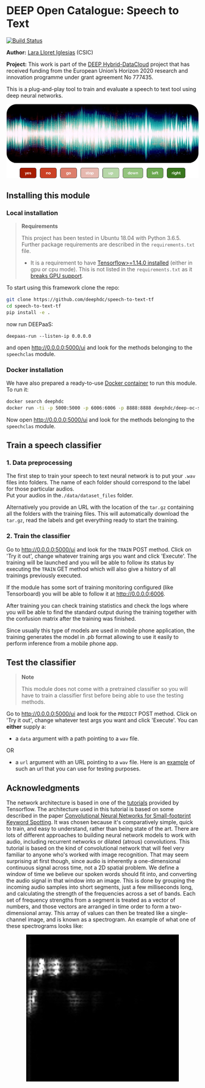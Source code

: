 DEEP Open Catalogue: Speech to Text
====================================

[![Build Status](https://jenkins.indigo-datacloud.eu/buildStatus/icon?job=Pipeline-as-code/DEEP-OC-org/speech-to-text-tf/master)](https://jenkins.indigo-datacloud.eu/job/Pipeline-as-code/job/DEEP-OC-org/job/speech-to-text-tf/job/master/)


**Author:** [Lara Lloret Iglesias](https://github.com/laramaktub) (CSIC)

**Project:** This work is part of the [DEEP Hybrid-DataCloud](https://deep-hybrid-datacloud.eu/) project that has
received funding from the European Union’s Horizon 2020 research and innovation programme under grant agreement No 777435.

This is a plug-and-play tool to train and evaluate a speech to text tool using deep neural networks.

<p align="center"> <img src="./reports/figures/speech-to-text.png"> </p>


## Installing this module

### Local installation

> **Requirements**
>
> This project has been tested in Ubuntu 18.04 with Python 3.6.5. Further package requirements are described in the
> `requirements.txt` file.
> - It is a requirement to have [Tensorflow>=1.14.0 installed](https://www.tensorflow.org/install/pip) (either in gpu 
> or cpu mode). This is not listed in the `requirements.txt` as it [breaks GPU support](https://github.com/tensorflow/tensorflow/issues/7166). 

To start using this framework clone the repo:

```bash
git clone https://github.com/deephdc/speech-to-text-tf
cd speech-to-text-tf
pip install -e .
```
now run DEEPaaS:
```
deepaas-run --listen-ip 0.0.0.0
```
and open http://0.0.0.0:5000/ui and look for the methods belonging to the `speechclas` module.

### Docker installation

We have also prepared a ready-to-use [Docker container](https://github.com/deephdc/DEEP-OC-speech-to-text-tf) to
run this module. To run it:

```bash
docker search deephdc
docker run -ti -p 5000:5000 -p 6006:6006 -p 8888:8888 deephdc/deep-oc-speech-to-text-tf
```

Now open http://0.0.0.0:5000/ui and look for the methods belonging to the `speechclas` module.


## Train a speech classifier

### 1. Data preprocessing

The first step to train your speech to text neural network is to put your `.wav` files into folders.
The name of each folder should correspond to the label for those particular audios.  
Put your audios in the`./data/dataset_files` folder.

Alternatively you provide an URL with the location of the `tar.gz` containing all the folders with the training files.
This will automatically download the `tar.gz`, read the labels and get everything ready to start the training. 


### 2. Train the classifier

Go to http://0.0.0.0:5000/ui and look for the ``TRAIN`` POST method. Click on 'Try it out', change whatever training args
you want and click 'Execute'. The training will be launched and you will be able to follow its status by executing the 
``TRAIN`` GET method which will also give a history of all trainings previously executed.

If the module has some sort of training monitoring configured (like Tensorboard) you will be able to follow it at 
http://0.0.0.0:6006.

After training you can check training statistics and check the logs where you will be able to find the standard output
during the training together with the confusion matrix after the training was finished.

Since usually this type of models are used in mobile phone application, the training generates the model in .pb format
allowing to use it easily to perform inference from a mobile phone app.


## Test the classifier

> **Note**
>
> This module does not come with a pretrained classifier so you will have to train a classifier first before being able to 
> use the testing methods.

Go to http://0.0.0.0:5000/ui and look for the `PREDICT` POST method. Click on 'Try it out', change whatever test args
you want and click 'Execute'. You can **either** supply a:

* a `data` argument with a path pointing to a `wav` file.

OR
* a `url` argument with an URL pointing to a `wav` file.
  Here is an [example](https://file-examples.com/wp-content/uploads/2017/11/file_example_WAV_1MG.wav) of such
  an url that you can use for testing purposes.

## Acknowledgments

The network architecture is based in one of the [tutorials](https://www.tensorflow.org/tutorials/sequences/audio_recognition)
provided by Tensorflow. The architecture used in this tutorial is based on some described in the paper
[Convolutional Neural Networks for Small-footprint Keyword Spotting](https://static.googleusercontent.com/media/research.google.com/es//pubs/archive/43969.pdf).
It was chosen because it's comparatively simple, quick to train, and easy to understand, rather than being state of the
art. There are lots of different approaches to building neural network models to work with audio, including recurrent
networks or dilated (atrous) convolutions. This tutorial is based on the kind of convolutional network that will feel
very familiar to anyone who's worked with image recognition. That may seem surprising at first though, since audio is
inherently a one-dimensional continuous signal across time, not a 2D spatial problem. We define a window of time we
believe our spoken words should fit into, and converting the audio signal in that window into an image. This is done
by grouping the incoming audio samples into short segments, just a few milliseconds long, and calculating the strength
of the frequencies across a set of bands. Each set of frequency strengths from a segment is treated as a vector of numbers,
and those vectors are arranged in time order to form a two-dimensional array. This array of values can then be treated
like a single-channel image, and is known as a spectrogram. An example of what one of these spectrograms looks like:

<p align="center"> <img src="./reports/figures/spectrogram.png" width="400"> </p>
